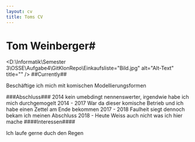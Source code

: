 ```yaml
---
layout: cv
title: Toms CV
---
```


# Tom Weinberger#
<D:\Informatik\Semester 3\OSSE\Aufgabe4\GitKlonRepo\Einkaufsliste="Bild.jpg" alt="Alt-Text" title="" />
##Currently##

Beschäftige ich mich mit komischen Modellierungsformen

###Abschluss###
2014 kein umebdingt nennenswerter, irgendwie habe  ich mich durchgemogelt
2014 - 2017 War da dieser komische Betrieb und ich habe einen Zettel am Ende bekommen
2017 - 2018 Faulheit siegt dennoch bekam ich meinen Abschluss
2018 - Heute Weiss auch  nicht was ich hier mache
####Interessen####

Ich laufe gerne duch den Regen